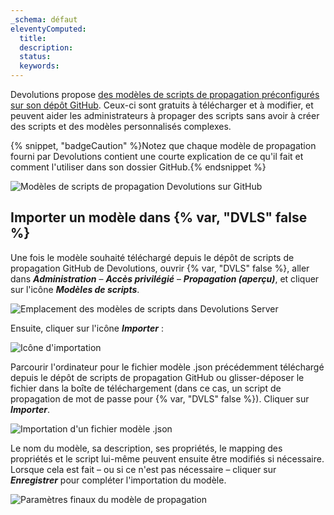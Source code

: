 ```yaml
---
_schema: défaut
eleventyComputed:
  title:
  description:
  status:
  keywords:
---
```

Devolutions propose [des modèles de scripts de propagation préconfigurés sur son dépôt GitHub](https://github.com/Devolutions/PAM-Providers/tree/master/Propagation-Scripts). Ceux-ci sont gratuits à télécharger et à modifier, et peuvent aider les administrateurs à propager des scripts sans avoir à créer des scripts et des modèles personnalisés complexes.

{% snippet, "badgeCaution" %}Notez que chaque modèle de propagation fourni par Devolutions contient une courte explication de ce qu'il fait et comment l'utiliser dans son dossier GitHub.{% endsnippet %}

![Modèles de scripts de propagation Devolutions sur GitHub](https://cdnweb.devolutions.net/docs/INTERFACE4051.png "Modèles de scripts de propagation Devolutions sur GitHub")

## Importer un modèle dans {% var, "DVLS" false %}

Une fois le modèle souhaité téléchargé depuis le dépôt de scripts de propagation GitHub de Devolutions, ouvrir {% var, "DVLS" false %}, aller dans ***Administration*** – ***Accès privilégié*** – ***Propagation (aperçu)***, et cliquer sur l'icône ***Modèles de scripts***.

![Emplacement des modèles de scripts dans Devolutions Server](https://cdnweb.devolutions.net/docs/DVLS4042_2024_2.png "Emplacement des modèles de scripts dans Devolutions Server")

Ensuite, cliquer sur l'icône ***Importer*** :

![Icône d'importation](https://cdnweb.devolutions.net/docs/DVLS4043_2024_2.png "Icône d'importation")

Parcourir l'ordinateur pour le fichier modèle .json précédemment téléchargé depuis le dépôt de scripts de propagation GitHub ou glisser-déposer le fichier dans la boîte de téléchargement (dans ce cas, un script de propagation de mot de passe pour {% var, "DVLS" false %}). Cliquer sur ***Importer***.

![Importation d'un fichier modèle .json](https://cdnweb.devolutions.net/docs/DVLS4044_2024_2.png "Importation d'un fichier modèle .json")

Le nom du modèle, sa description, ses propriétés, le mapping des propriétés et le script lui-même peuvent ensuite être modifiés si nécessaire. Lorsque cela est fait – ou si ce n'est pas nécessaire – cliquer sur ***Enregistrer*** pour compléter l'importation du modèle.

![Paramètres finaux du modèle de propagation](https://cdnweb.devolutions.net/docs/DVLS4045_2024_2.png "Paramètres finaux du modèle de propagation")
